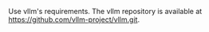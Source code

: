 Use vllm's requirements. The vllm repository is available at https://github.com/vllm-project/vllm.git.